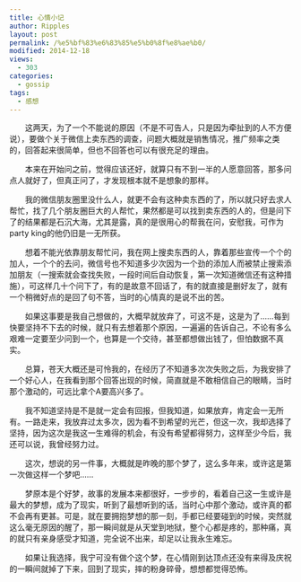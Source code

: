 ```yaml
---
title: 心情小记
author: Ripples
layout: post
permalink: /%e5%bf%83%e6%83%85%e5%b0%8f%e8%ae%b0/
modified: 2014-12-18
views:
  - 303
categories:
  - gossip
tags:
  - 感想
---
```

<p style="text-indent: 2em;">
  这两天，为了一个不能说的原因（不是不可告人，只是因为牵扯到的人不方便说），要做个关于微信上卖东西的调查，问题大概就是销售情况，推广频率之类的，<span style="text-indent: 32px;">回答起来很简单，但也不回答也可以有很充足的理由。</span>
</p>

<p style="text-indent: 2em;">
  <span style="text-indent: 32px;">本来在开始问之前，觉得应该还好，就算只有不到一半的人愿意回答，那多问点人就好了，但真正问了，才发现根本就不是想象的那样。</span>
</p>

<!--more-->

<p style="text-indent: 2em;">
  <span style="text-indent: 32px;">我的微信朋友圈里没什么人，就更不会有这种卖东西的了，所以就只好去求人帮忙，找了几个朋友圈巨大的人帮忙，果然都是可以找到卖东西的人的，但是问下了的结果都是石沉大海，尤其是露，真的是很用心的帮我在问，安慰我，可作为party king的他仍旧是一无所获。</span>
</p>

<p style="text-indent: 2em;">
  想着不能光依靠朋友帮忙问，我在网上搜卖东西的人，靠着那些宣传一个个的加人，一个个的去问，微信号也不知道多少次因为一个劲的添加人而被禁止搜索添加朋友（一搜索就会查找失败，一段时间后自动恢复，第一次知道微信还有这种措施），可这样几十个问下了，有的是故意不回话了，有的就直接是删好友了，就有一个稍微好点的是回了句不答，当时的心情真的是说不出的苦。
</p>

<p style="text-indent: 2em;">
  如果这事要是我自己想做的，大概早就放弃了，可这不是，这是为了……每到快要坚持不下去的时候，就只有去想着那个原因，一遍遍的告诉自己，不论有多么艰难一定要至少问到一个，也算是一个交待，甚至都想做出钱了，但怕数据不真实。
</p>

<p style="text-indent: 2em;">
  总算，苍天大概还是可怜我的，在经历了不知道多次次失败之后，为我安排了一个好心人，在我看到那个回答出现的时候，简直就是不敢相信自己的眼睛，当时那个激动的，可远比拿个A要高兴多了。
</p>

<p style="text-indent: 2em;">
  我不知道坚持是不是就一定会有回报，但我知道，如果放弃，肯定会一无所有。一路走来，我放弃过太多次，因为看不到希望的光芒，但这一次，我却选择了坚持，因为这次是我这一生难得的机会，有没有希望都得努力，这样至少今后，我还可以说，我曾经努力过。
</p>

<p style="text-indent: 2em;">
  这次，想说的另一件事，大概就是昨晚的那个梦了，这么多年来，或许这是第一次做这样一个梦吧……
</p>

<p style="text-indent: 2em;">
  梦原本是个好梦，故事的发展本来都很好，一步步的，看着自己这一生或许是最大的梦想，成为了现实，听到了最想听到的话，当时心中那个激动，或许真的都不会再有更甚。可是，就在要拥抱梦想的那一刻，手都已经要碰到的时候，突然就这么毫无原因的醒了，那一瞬间就是从天堂到地狱，整个心都是疼的，那种痛，真的就只有亲身感受才知道，完全说不出来，却足以让我永生难忘。
</p>

<p style="text-indent: 2em;">
  如果让我选择，我宁可没有做个这个梦，在心情刚到达顶点还没有来得及庆祝的一瞬间就掉了下来，回到了现实，摔的粉身碎骨，想想都觉得恐怖。
</p>
